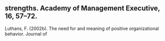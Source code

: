 ## strengths. Academy of Management Executive, 16, 57–72.

Luthans, F. (2002b). The need for and meaning of positive organizational behavior. Journal of